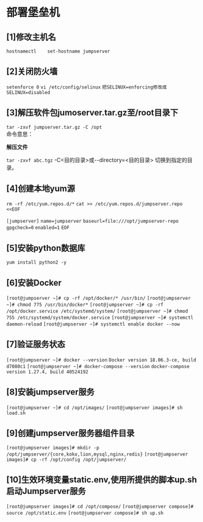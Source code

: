 # 部署堡垒机

## [1]修改主机名

`hostnamectl	set-hostname jumpserver`

## [2]关闭防火墙

`setenforce 0`
`vi /etc/config/selinux` 
`把SELINUX=enforcing修改成SELINUX=disabled`

## [3]解压软件包jumoserver.tar.gz至/root目录下

`tar -zxvf jumpserver.tar.gz -C /opt`   
命令意思：

**解压文件**

`tar -zxvf abc.tgz`
-C<目的目录>或--directory=<目的目录> 切换到指定的目录。

## [4]创建本地yum源

`rm -rf /etc/yum.repos.d/*`
`cat >> /etc/yum.repos.d/jumpserver.repo <<EOF`

`[jumpserver]`
`name=jumpserver`
`baseurl=file:///opt/jumpserver-repo`
`gpgcheck=0`
`enabled=1`
`EOF`

## [5]安装python数据库

`yum install python2 -y`

## [6]安装Docker

`[root@jumpserver ~]# cp -rf /opt/docker/* /usr/bin/`
`[root@jumpserver ~]# chmod 775 /usr/bin/docker*`
`[root@jumpserver ~]# cp -rf /opt/docker.service /etc/systemd/system/`
`[root@jumpserver ~]# chmod 755 /etc/systemd/system/docker.service`
`[root@jumpserver ~]# systemctl daemon-reload`
`[root@jumpserver ~]# systemctl enable docker --now`

## [7]验证服务状态

`[root@jumpserver ~]# docker --version`
`Docker version 18.06.3-ce, build d7080c1`
`[root@jumpserver ~]# docker-compose --version`
`docker-compose version 1.27.4, build 40524192`

## [8]安装jumpserver服务

`[root@jumpserver ~]# cd /opt/images/`
`[root@jumpserver images]# sh load.sh`

## [9]创建jumpserver服务器组件目录



`[root@jumpserver images]# mkdir -p /opt/jumpserver/{core,koko,lion,mysql,nginx,redis}`
`[root@jumpserver images]# cp -rf /opt/config /opt/jumpserver/`

## [10]生效环境变量static.env,使用所提供的脚本up.sh启动Jumpserver服务

`[root@jumpserver images]# cd /opt/compose/`
`[root@jumpserver compose]# source /opt/static.env`
`[root@jumpserver compose]# sh up.sh`   

